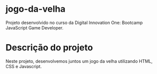 # jogo-da-velha
Projeto desenvolvido no curso da Digital Innovation One: Bootcamp JavaScript Game Developer.

# Descrição do projeto
Neste projeto, desenvolvemos juntos um jogo da velha utilizando HTML, CSS e Javascript.
